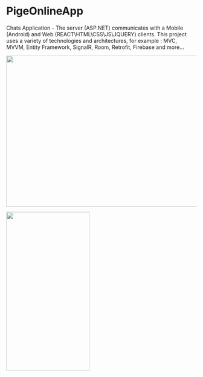 # PigeOnlineApp

Chats Application - The server (ASP.NET) communicates with a Mobile (Android) and Web (REACT\HTML\CSS\JS\JQUERY) clients. This project uses a variety of technologies and architectures, for example : MVC, MVVM, Entity Framework, SignalR, Room, Retrofit, Firebase and more...

<img src="https://user-images.githubusercontent.com/106863159/180515058-07fb0bef-829c-462c-906e-31eba7443e21.png" width="760" height="400">

<img src="https://user-images.githubusercontent.com/106863159/180515690-b146da49-369b-47f2-b9c8-20945717a5b8.png" width="220" height="420">&nbsp;&nbsp;&nbsp;&nbsp;&nbsp;&nbsp;&nbsp;&nbsp;&nbsp;

